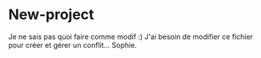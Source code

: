 # New-project
Je ne sais pas quoi faire comme modif :)
J'ai besoin de modifier ce fichier pour créer et gérer un conflit...
Sophie.
